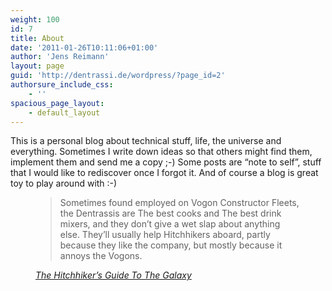 ```yaml
---
weight: 100
id: 7
title: About
date: '2011-01-26T10:11:06+01:00'
author: 'Jens Reimann'
layout: page
guid: 'http://dentrassi.de/wordpress/?page_id=2'
authorsure_include_css:
    - ''
spacious_page_layout:
    - default_layout
---
```


This is a personal blog about technical stuff, life, the universe and everything. Sometimes I write down ideas so that others might find them, implement them and send me a copy ;-) Some posts are “note to self”, stuff that I would like to rediscover once I forgot it. And of course a blog is great toy to play around with :-)


<figure>

<blockquote class="blockquote">
Sometimes found employed on Vogon Constructor Fleets, the Dentrassis are The best cooks and The best drink mixers, and they don’t give a wet slap about anything else. They’ll usually help Hitchhikers aboard, partly because they like the company, but mostly because it annoys the Vogons.
</blockquote>

<figcaption class="blockquote-footer">

<cite>

[The Hitchhiker’s Guide To The Galaxy](http://hhgproject.org/ "http://hhgproject.org/")

</cite>
</figcaption>
</figure>

<script type="application/ld+json">
{
  "@context" : "http://schema.org",
  "@type" : "Person",
  "name" : "Jens Reimann",
  "url" : "https://dentrassi.de",
  "email" : "ctron@dentrassi.de",
  "jobTitle" : "Principal Software Engineer",
  "sameAs" : [
    "https://twitter.com/ctron",
    "https://www.facebook.com/jens.reimann",
    "https://de.linkedin.com/in/ctron",
    "https://plus.google.com/+JensReimann",
    "https://mastodon.dentrassi.de/@ctron"
]
}
</script>
